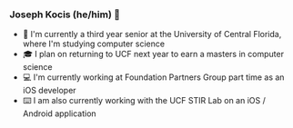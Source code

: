 ### Joseph Kocis (he/him) 👋

- 🏫 I'm currently a third year senior at the University of Central Florida, where I'm studying computer science
- 🎓 I plan on returning to UCF next year to earn a masters in computer science
- 💻 I'm currently working at Foundation Partners Group part time as an iOS developer
- ⌨️ I am also currently working with the UCF STIR Lab on an iOS / Android application

<!--
**Joseph-Kocis/Joseph-Kocis** is a ✨ _special_ ✨ repository because its `README.md` (this file) appears on your GitHub profile.

Here are some ideas to get you started:

- 🔭 I’m currently working on ...
- 🌱 I’m currently learning ...
- 👯 I’m looking to collaborate on ...
- 🤔 I’m looking for help with ...
- 💬 Ask me about ...
- 📫 How to reach me: ...
- 😄 Pronouns: ...
- ⚡ Fun fact: ...
-->
